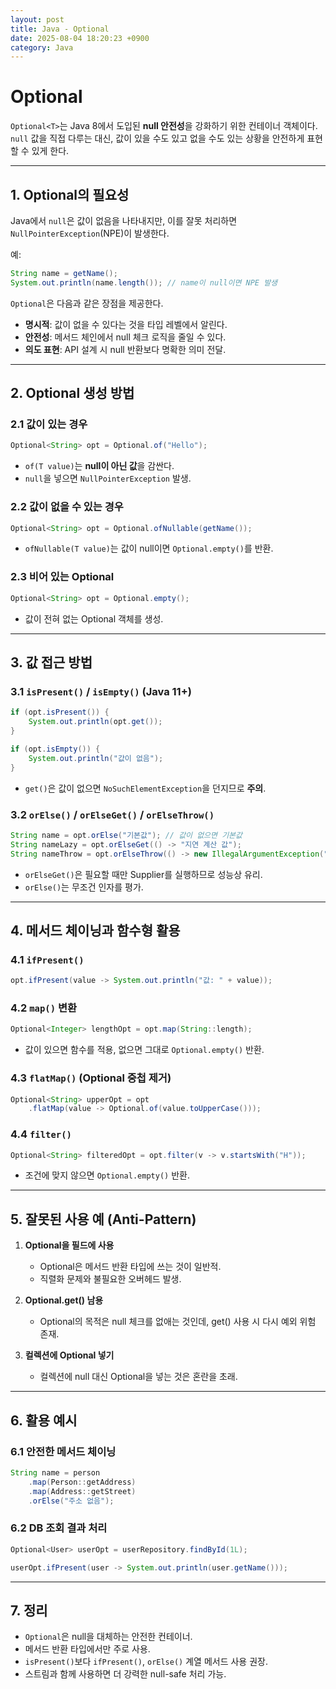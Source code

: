 ```yaml
---
layout: post
title: Java - Optional
date: 2025-08-04 18:20:23 +0900
category: Java
---
```

# Optional

`Optional<T>`는 Java 8에서 도입된 **null 안전성**을 강화하기 위한 컨테이너 객체이다.  
`null` 값을 직접 다루는 대신, 값이 있을 수도 있고 없을 수도 있는 상황을 안전하게 표현할 수 있게 한다.

---

## 1. Optional의 필요성

Java에서 `null`은 값이 없음을 나타내지만, 이를 잘못 처리하면 `NullPointerException`(NPE)이 발생한다.

예:
```java
String name = getName();
System.out.println(name.length()); // name이 null이면 NPE 발생
```

`Optional`은 다음과 같은 장점을 제공한다.
- **명시적**: 값이 없을 수 있다는 것을 타입 레벨에서 알린다.
- **안전성**: 메서드 체인에서 null 체크 로직을 줄일 수 있다.
- **의도 표현**: API 설계 시 null 반환보다 명확한 의미 전달.

---

## 2. Optional 생성 방법

### 2.1 값이 있는 경우
```java
Optional<String> opt = Optional.of("Hello");
```
- `of(T value)`는 **null이 아닌 값**을 감싼다.
- `null`을 넣으면 `NullPointerException` 발생.

### 2.2 값이 없을 수 있는 경우
```java
Optional<String> opt = Optional.ofNullable(getName());
```
- `ofNullable(T value)`는 값이 null이면 `Optional.empty()`를 반환.

### 2.3 비어 있는 Optional
```java
Optional<String> opt = Optional.empty();
```
- 값이 전혀 없는 Optional 객체를 생성.

---

## 3. 값 접근 방법

### 3.1 `isPresent()` / `isEmpty()` (Java 11+)
```java
if (opt.isPresent()) {
    System.out.println(opt.get());
}

if (opt.isEmpty()) {
    System.out.println("값이 없음");
}
```
- `get()`은 값이 없으면 `NoSuchElementException`을 던지므로 **주의**.

### 3.2 `orElse()` / `orElseGet()` / `orElseThrow()`
```java
String name = opt.orElse("기본값"); // 값이 없으면 기본값
String nameLazy = opt.orElseGet(() -> "지연 계산 값");
String nameThrow = opt.orElseThrow(() -> new IllegalArgumentException("값 없음"));
```
- `orElseGet()`은 필요할 때만 Supplier를 실행하므로 성능상 유리.
- `orElse()`는 무조건 인자를 평가.

---

## 4. 메서드 체이닝과 함수형 활용

### 4.1 `ifPresent()`
```java
opt.ifPresent(value -> System.out.println("값: " + value));
```

### 4.2 `map()` 변환
```java
Optional<Integer> lengthOpt = opt.map(String::length);
```
- 값이 있으면 함수를 적용, 없으면 그대로 `Optional.empty()` 반환.

### 4.3 `flatMap()` (Optional 중첩 제거)
```java
Optional<String> upperOpt = opt
    .flatMap(value -> Optional.of(value.toUpperCase()));
```

### 4.4 `filter()`
```java
Optional<String> filteredOpt = opt.filter(v -> v.startsWith("H"));
```
- 조건에 맞지 않으면 `Optional.empty()` 반환.

---

## 5. 잘못된 사용 예 (Anti-Pattern)

1. **Optional을 필드에 사용**
   - Optional은 메서드 반환 타입에 쓰는 것이 일반적.
   - 직렬화 문제와 불필요한 오버헤드 발생.

2. **Optional.get() 남용**
   - Optional의 목적은 null 체크를 없애는 것인데, get() 사용 시 다시 예외 위험 존재.

3. **컬렉션에 Optional 넣기**
   - 컬렉션에 null 대신 Optional을 넣는 것은 혼란을 초래.

---

## 6. 활용 예시

### 6.1 안전한 메서드 체이닝
```java
String name = person
    .map(Person::getAddress)
    .map(Address::getStreet)
    .orElse("주소 없음");
```

### 6.2 DB 조회 결과 처리
```java
Optional<User> userOpt = userRepository.findById(1L);

userOpt.ifPresent(user -> System.out.println(user.getName()));
```

---

## 7. 정리

- `Optional`은 null을 대체하는 안전한 컨테이너.
- 메서드 반환 타입에서만 주로 사용.
- `isPresent()`보다 `ifPresent()`, `orElse()` 계열 메서드 사용 권장.
- 스트림과 함께 사용하면 더 강력한 null-safe 처리 가능.